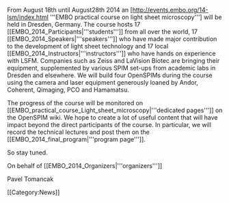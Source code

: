 From August 18th until August28th 2014 an [http://events.embo.org/14-lsm/index.html '''EMBO practical course on light sheet microscopy'''] will be held in Dresden, Germany. The course hosts 17 [[EMBO_2014_Participants|'''students''']] from all over the world, 17 [[EMBO_2014_Speakers|'''speakers''']] who have made major contribution to the development of light sheet technology and 17 local [[EMBO_2014_Instructors|'''instructors''']] who have hands on experience with LSFM. Companies such as Zeiss and LaVision Biotec are bringing their equipment, supplemented by various SPIM set-ups from academic labs in Dresden and elsewhere. We will build four OpenSPIMs during the course using the camera and laser equipment generously loaned by Andor, Coherent, Qimaging, PCO and Hamamatsu.

The progress of the course will be monitored on [[EMBO_practical_course_Light_sheet_microscopy|'''dedicated pages''']] on the OpenSPIM wiki. We hope to create a lot of useful content that will have impact beyond the direct participants of the course. In particular, we will record the technical lectures and post them on the [[EMBO_2014_final_program|'''program page''']].

So stay tuned.

On behalf of [[EMBO_2014_Organizers|'''organizers''']]

Pavel Tomancak

[[Category:News]]
